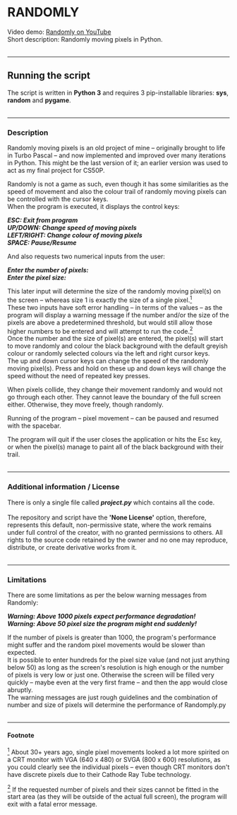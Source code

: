 # **RANDOMLY**

Video demo: [Randomly on YouTube](https://youtu.be/8Z-FFNlgyRc)<br>
Short description: Randomly moving pixels in Python.<br><br>

---
## Running the script

The script is written in **Python 3** and requires 3 pip-installable libraries: **sys**, **random** and **pygame**.<br><br>

---
### Description

Randomly moving pixels is an old project of mine – originally brought to life in Turbo Pascal – and now implemented and improved over many iterations in Python. This might be the last version of it; an earlier version was used to act as my final project for CS50P.<br>

Randomly is not a game as such, even though it has some similarities as the speed of movement and also the colour trail of randomly moving pixels can be controlled with the cursor keys.<br>
When the program is executed, it displays the control keys:<br>

***ESC: Exit from program***<br>
***UP/DOWN: Change speed of moving pixels***<br>
***LEFT/RIGHT: Change colour of moving pixels***<br>
***SPACE: Pause/Resume***<br>

And also requests two numerical inputs from the user:<br>

***Enter the number of pixels:***<br>
***Enter the pixel size:***<br>

This later input will determine the size of the randomly moving pixel(s) on the screen – whereas size 1 is exactly the size of a single pixel.<a href="#note1" id="note1ref"><sup>1</sup></a><br>
These two inputs have soft error handling – in terms of the values – as the program will display a warning message if the number and/or the size of the pixels are above a predetermined threshold, but would still allow those higher numbers to be entered and will attempt to run the code.<a href="#note1" id="note1ref"><sup>2</sup></a><br>
Once the number and the size of pixel(s) are entered, the pixel(s) will start to move randomly and colour the black background with the default greyish colour or randomly selected colours via the left and right cursor keys.<br>
The up and down cursor keys can change the speed of the randomly moving pixel(s). Press and hold on these up and down keys will change the speed without the need of repeated key presses.<br>

When pixels collide, they change their movement randomly and would not go through each other. They cannot leave the boundary of the full screen either. Otherwise, they move freely, though randomly.<br>

Running of the program – pixel movement – can be paused and resumed with the spacebar.<br>

The program will quit if the user closes the application or hits the Esc key, or when the pixel(s) manage to paint all of the black background with their trail.<br><br>

---
### Additional information / License

There is only a single file called ***project.py*** which contains all the code.<br><br>
The repository and script have the **'None License'** option, therefore, represents this default, non-permissive state, where the work remains under full control of the creator, with no granted permissions to others. All rights to the source code retained by the owner and no one may reproduce, distribute, or create derivative works from it.<br><br>

---
### Limitations

There are some limitations as per the below warning messages from Randomly:

***Warning: Above 1000 pixels expect performance degradation!***<br>
***Warning: Above 50 pixel size the program might end suddenly!***<br>

If the number of pixels is greater than 1000, the program's performance might suffer and the random pixel movements would be slower than expected.<br>
It is possible to enter hundreds for the pixel size value (and not just anything below 50) as long as the screen's resolution is high enough or the number of pixels is very low or just one. Otherwise the screen will be filled very quickly – maybe even at the very first frame – and then the app would close abruptly.<br>
The warning messages are just rough guidelines and the combination of number and size of pixels will determine the performance of Randomply.py<br><br>

---
#### Footnote

<a id="note1" href="#note1ref"><sup>1</sup></a> About 30+ years ago, single pixel movements looked a lot more spirited on a CRT monitor with VGA (640 x 480) or SVGA (800 x 600) resolutions, as you could clearly see the individual pixels – even though CRT monitors don't have discrete pixels due to their Cathode Ray Tube technology.<br>

<a id="note1" href="#note1ref"><sup>2</sup></a> If the requested number of pixels and their sizes cannot be fitted in the start area (as they will be outside of the actual full screen), the program will exit with a fatal error message.
